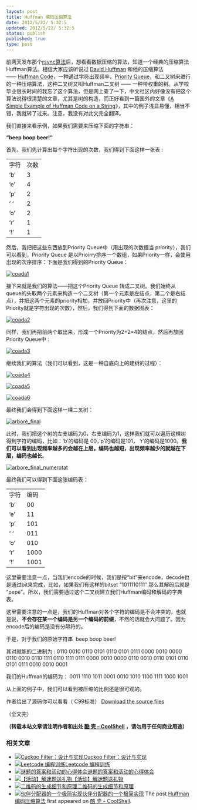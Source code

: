```yaml
---
layout: post
title: Huffman 编码压缩算法
date: 2012/5/22/ 5:32:5
updated: 2012/5/22/ 5:32:5
status: publish
published: true
type: post
---
```


前两天发布那个[rsync算法](https://coolshell.cn/articles/7425.html "rsync 的核心算法")后，想看看数据压缩的算法，知道一个经典的压缩算法Huffman算法。相信大家应该听说过 [David Huffman](http://en.wikipedia.org/wiki/David_A._Huffman "David Huffman") 和他的压缩算法—— [Huffman Code](http://en.wikipedia.org/wiki/Huffman_coding)，一种通过字符出现频率，[Priority Queue](http://en.wikipedia.org/wiki/Priority_queue)，和二叉树来进行的一种压缩算法，这种二叉树又叫Huffman二叉树 —— 一种带权重的树。从学校毕业很长时间的我忘了这个算法，但是网上查了一下，中文社区内好像没有把这个算法说得很清楚的文章，尤其是树的构造，而正好看到一篇国外的文章《[A Simple Example of Huffman Code on a String](http://en.nerdaholyc.com/huffman-coding-on-a-string/)》，其中的例子浅显易懂，相当不错，我就转了过来。注意，我没有对此文完全翻译。


我们直接来看示例，如果我们需要来压缩下面的字符串：


**“beep boop beer!”**


首先，我们先计算出每个字符出现的次数，我们得到下面这样一张表 :





|  |  |
| --- | --- |
| 字符 | 次数 |
| ‘b’ | 3 |
| ‘e’ | 4 |
| ‘p’ | 2 |
| ‘ ‘ | 2 |
| ‘o’ | 2 |
| ‘r’ | 1 |
| ‘!’ | 1 |


  

然后，我把把这些东西放到Priority Queue中（用出现的次数据当 priority），我们可以看到，Priority Queue 是以Prioirry排序一个数组，如果Priority一样，会使用出现的次序排序：下面是我们得到的Priority Queue：



[![](https://coolshell.cn/wp-content/uploads/2012/05/coada1.png "coada1")](https://coolshell.cn/wp-content/uploads/2012/05/coada1.png)


接下来就是我们的算法——把这个Priority Queue 转成二叉树。我们始终从queue的头取两个元素来构造一个二叉树（第一个元素是左结点，第二个是右结点），并把这两个元素的priority相加，并放回Priority中（再次注意，这里的Priority就是字符出现的次数），然后，我们得到下面的数据图表：


[![](https://coolshell.cn/wp-content/uploads/2012/05/coada2.png "coada2")](https://coolshell.cn/wp-content/uploads/2012/05/coada2.png)


同样，我们再把前两个取出来，形成一个Priority为2+2=4的结点，然后再放回Priority Queue中 :


[![](https://coolshell.cn/wp-content/uploads/2012/05/coada31.png "coada3")](https://coolshell.cn/wp-content/uploads/2012/05/coada31.png)


继续我们的算法（我们可以看到，这是一种自底向上的建树的过程）：


[![](https://coolshell.cn/wp-content/uploads/2012/05/coada4.png "coada4")](https://coolshell.cn/wp-content/uploads/2012/05/coada4.png)


[![](https://coolshell.cn/wp-content/uploads/2012/05/coada5.png "coada5")](https://coolshell.cn/wp-content/uploads/2012/05/coada5.png)


[![](https://coolshell.cn/wp-content/uploads/2012/05/coada61.png "coada6")](https://coolshell.cn/wp-content/uploads/2012/05/coada61.png)


最终我们会得到下面这样一棵二叉树：


[![](https://coolshell.cn/wp-content/uploads/2012/05/arbore_final.png "arbore_final")](https://coolshell.cn/wp-content/uploads/2012/05/arbore_final.png)


此时，我们把这个树的左支编码为0，右支编码为1，这样我们就可以遍历这棵树得到字符的编码，比如：‘b’的编码是 00，’p’的编码是101， ‘r’的编码是1000。**我们可以看到出现频率越多的会越在上层，编码也越短，出现频率越少的就越在下层，编码也越长**。


[![](https://coolshell.cn/wp-content/uploads/2012/05/arbore_final_numerotat.png "arbore_final_numerotat")](https://coolshell.cn/wp-content/uploads/2012/05/arbore_final_numerotat.png)


最终我们可以得到下面这张编码表：





|  |  |
| --- | --- |
| 字符 | 编码 |
| ‘b’ | 00 |
| ‘e’ | 11 |
| ‘p’ | 101 |
| ‘ ‘ | 011 |
| ‘o’ | 010 |
| ‘r’ | 1000 |
| ‘!’ | 1001 |


  

这里需要注意一点，当我们encode的时候，我们是按“bit”来encode，decode也是通过bit来完成，比如，如果我们有这样的bitset “1011110111″ 那么其解码后就是 “pepe”。所以，我们需要通过这个二叉树建立我们Huffman编码和解码的字典表。


这里需要注意的一点是，我们的Huffman对各个字符的编码是不会冲突的，也就是说，**不会存在某一个编码是另一个编码的前缀**，不然的话就会大问题了。因为encode后的编码是没有分隔符的。


于是，对于我们的原始字符串  beep boop beer!


其对就能的二进制为 : 0110 0010 0110 0101 0110 0101 0111 0000 0010 0000 0110 0010 0110 1111 0110 1111 0111 0000 0010 0000 0110 0010 0110 0101 0110 0101 0111 0010 0010 0001


我们的Huffman的编码为： 0011 1110 1011 0001 0010 1010 1100 1111 1000 1001


从上面的例子中，我们可以看到被压缩的比例还是很可观的。


作者给出了源码你可以看看（ C99标准） [Download the source files](http://en.nerdaholyc.com/wp-content/uploads/2012/05/huffman_string.zip)


（全文完）



**（转载本站文章请注明作者和出处 [酷 壳 – CoolShell](https://coolshell.cn/) ，请勿用于任何商业用途）**



### 相关文章

* [![Cuckoo Filter：设计与实现](https://coolshell.cn/wp-content/uploads/2015/08/cuckoo-150x150.jpg)](https://coolshell.cn/articles/17225.html)[Cuckoo Filter：设计与实现](https://coolshell.cn/articles/17225.html)
* [![Leetcode 编程训练](https://coolshell.cn/wp-content/plugins/wordpress-23-related-posts-plugin/static/thumbs/29.jpg)](https://coolshell.cn/articles/12052.html)[Leetcode 编程训练](https://coolshell.cn/articles/12052.html)
* [![谜题的答案和活动的心得体会](https://coolshell.cn/wp-content/uploads/2014/08/puzzle-150x150.png)](https://coolshell.cn/articles/11847.html)[谜题的答案和活动的心得体会](https://coolshell.cn/articles/11847.html)
* [![【活动】解迷题送礼物](https://coolshell.cn/wp-content/uploads/2014/08/538efefbgw1eiz9cvx78fj20rm0fmdi8-150x150.jpg)](https://coolshell.cn/articles/11832.html)[【活动】解迷题送礼物](https://coolshell.cn/articles/11832.html)
* [![二维码的生成细节和原理](https://coolshell.cn/wp-content/uploads/2013/10/QR-Code-Overview-150x150.jpeg)](https://coolshell.cn/articles/10590.html)[二维码的生成细节和原理](https://coolshell.cn/articles/10590.html)
* [![伙伴分配器的一个极简实现](https://coolshell.cn/wp-content/uploads/2013/10/buddy-memory-allocation-150x150.jpg)](https://coolshell.cn/articles/10427.html)[伙伴分配器的一个极简实现](https://coolshell.cn/articles/10427.html)
The post [Huffman 编码压缩算法](https://coolshell.cn/articles/7459.html) first appeared on [酷 壳 - CoolShell](https://coolshell.cn).